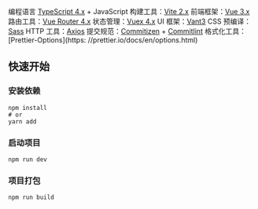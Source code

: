 编程语言   [TypeScript 4.x](https://www.typescriptlang.org/zh/) + JavaScript
构建工具：[Vite 2.x](https://cn.vitejs.dev/guide/)
前端框架：[Vue 3.x](https://www.vue3js.cn/docs/zh/guide/installation.html)
路由工具：[Vue Router 4.x](https://next.router.vuejs.org/zh/guide/#javascript)
状态管理：[Vuex 4.x](https://next.vuex.vuejs.org/zh/index.html)
UI 框架：[Vant3](https://vant-contrib.gitee.io/vant/v3/#/zh-CN/home)
CSS 预编译：[Sass](https://sass.bootcss.com/documentation)
HTTP 工具：[Axios](https://axios-http.com/)
提交规范：[Commitizen](http://commitizen.github.io/cz-cli/) + [Commitlint](https://commitlint.js.org/#/)
格式化工具：[Prettier-Options](https: //prettier.io/docs/en/options.html) 

## 快速开始

### 安装依赖

```
npm install
# or
yarn add
```

### 启动项目

```
npm run dev
```

### 项目打包

```
npm run build
```